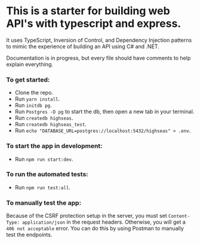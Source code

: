 # This is a starter for building web API's with typescript and express.

It uses TypeScript, Inversion of Control, and Dependency Injection patterns to mimic the experience of building an API using C# and .NET.

Documentation is in progress, but every file should have comments to help explain everything.


### To get started:

- Clone the repo.
- Run `yarn install`.
- Run `initdb pg`.
- Run `Postgres -D pg` to start the db, then open a new tab in your terminal.
- Run `createdb highseas`.
- Run `createdb highseas_test`.
- Run `echo "DATABASE_URL=postgres://localhost:5432/highseas" > .env`.

### To start the app in development:

- Run `npm run start:dev`.

### To run the automated tests:

- Run `npm run test:all`.

### To manually test the app:

Because of the CSRF protection setup in the server, you must set `Content-Type: application/json` in the request headers. Otherwise, you will get a `406 not acceptable` error. You can do this by using Postman to manually test the endpoints.
